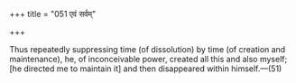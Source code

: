 +++
title = "051 एवं सर्वम्"

+++

Thus repeatedly suppressing time (of dissolution) by time (of creation and maintenance), he, of inconceivable power, created all this and also myself; [he directed me to maintain it] and then disappeared within himself.—(51)